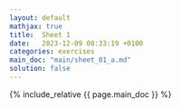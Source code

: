 ```yaml
---
layout: default
mathjax: true
title:  Sheet 1
date:   2023-12-09 08:33:19 +0100
categories: exercises 
main_doc: "main/sheet_01_a.md"
solution: false
---
```




{% include_relative {{ page.main_doc }} %}